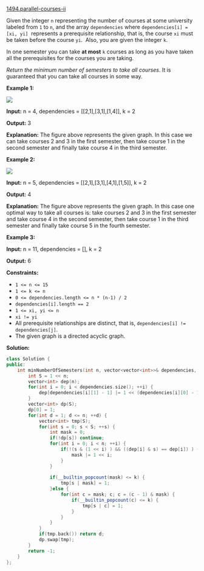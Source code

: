 [1494.parallel-courses-ii](https://leetcode.com/problems/parallel-courses-ii/)  

Given the integer `n` representing the number of courses at some university labeled from `1` to `n`, and the array `dependencies` where `dependencies[i] = [xi, yi]`  represents a prerequisite relationship, that is, the course `xi` must be taken before the course `yi`.  Also, you are given the integer `k`.

In one semester you can take **at most** `k` courses as long as you have taken all the prerequisites for the courses you are taking.

_Return the minimum number of semesters to take all courses_. It is guaranteed that you can take all courses in some way.

**Example 1:**

**![](https://assets.leetcode.com/uploads/2020/05/22/leetcode_parallel_courses_1.png)**

  
**Input:** n = 4, dependencies = \[\[2,1\],\[3,1\],\[1,4\]\], k = 2
  
**Output:** 3 
  
**Explanation:** The figure above represents the given graph. In this case we can take courses 2 and 3 in the first semester, then take course 1 in the second semester and finally take course 4 in the third semester.
  

**Example 2:**

**![](https://assets.leetcode.com/uploads/2020/05/22/leetcode_parallel_courses_2.png)**

  
**Input:** n = 5, dependencies = \[\[2,1\],\[3,1\],\[4,1\],\[1,5\]\], k = 2
  
**Output:** 4 
  
**Explanation:** The figure above represents the given graph. In this case one optimal way to take all courses is: take courses 2 and 3 in the first semester and take course 4 in the second semester, then take course 1 in the third semester and finally take course 5 in the fourth semester.
  

**Example 3:**

  
**Input:** n = 11, dependencies = \[\], k = 2
  
**Output:** 6
  

**Constraints:**

*   `1 <= n <= 15`
*   `1 <= k <= n`
*   `0 <= dependencies.length <= n * (n-1) / 2`
*   `dependencies[i].length == 2`
*   `1 <= xi, yi <= n`
*   `xi != yi`
*   All prerequisite relationships are distinct, that is, `dependencies[i] != dependencies[j]`.
*   The given graph is a directed acyclic graph.  



**Solution:**  

```cpp
class Solution {
public:
    int minNumberOfSemesters(int n, vector<vector<int>>& dependencies, int k) {
        int S = 1 << n;
        vector<int> dep(n);
        for(int i = 0; i < dependencies.size(); ++i) {
            dep[dependencies[i][1] - 1] |= 1 << (dependencies[i][0] - 1);
        }
        vector<int> dp(S);
        dp[0] = 1;
        for(int d = 1; d <= n; ++d) {
            vector<int> tmp(S);
            for(int s = 0; s < S; ++s) {
                int mask = 0;
                if(!dp[s]) continue;
                for(int i = 0; i < n; ++i) {
                    if(!(s & (1 << i) ) && ((dep[i] & s) == dep[i]) ) {
                        mask |= 1 << i;
                    }
                }
                
                if(__builtin_popcount(mask) <= k) {
                    tmp[s | mask] = 1;
                }else {
                    for(int c = mask; c; c = (c - 1) & mask) {
                        if(__builtin_popcount(c) <= k) {
                            tmp[s | c] = 1;
                        }
                    }
                }
            }
            if(tmp.back()) return d;
            dp.swap(tmp);
        }
        return -1;
    }
};
```
      